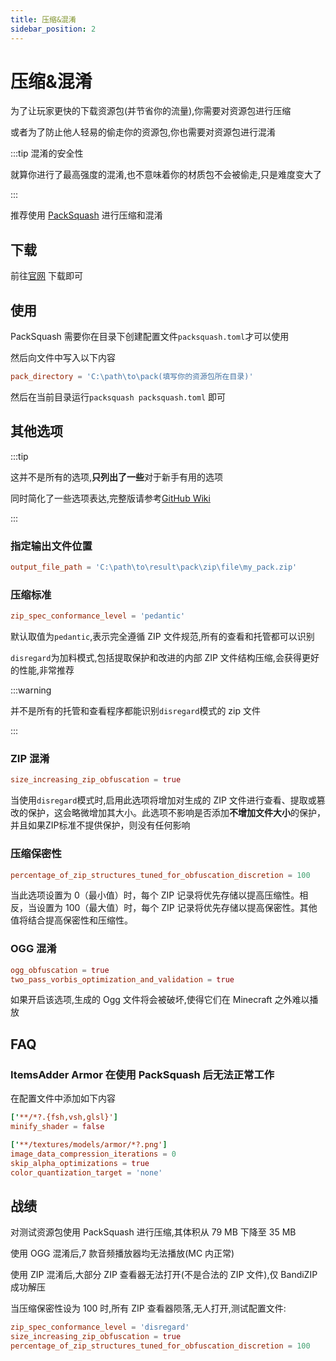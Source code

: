 ```yaml
---
title: 压缩&混淆
sidebar_position: 2
---
```


# 压缩&混淆

为了让玩家更快的下载资源包(并节省你的流量),你需要对资源包进行压缩

或者为了防止他人轻易的偷走你的资源包,你也需要对资源包进行混淆

:::tip 混淆的安全性

就算你进行了最高强度的混淆,也不意味着你的材质包不会被偷走,只是难度变大了

:::

推荐使用 [PackSquash](https://packsquash.aylas.org/) 进行压缩和混淆

## 下载

前往[官网](https://packsquash.aylas.org/) 下载即可

## 使用

PackSquash 需要你在目录下创建配置文件`packsquash.toml`才可以使用

然后向文件中写入以下内容

```toml
pack_directory = 'C:\path\to\pack(填写你的资源包所在目录)'
```

然后在当前目录运行`packsquash packsquash.toml` 即可

## 其他选项

:::tip

这并不是所有的选项,**只列出了一些**对于新手有用的选项

同时简化了一些选项表达,完整版请参考[GitHub Wiki](https://github.com/ComunidadAylas/PackSquash/wiki/Options-files)

:::

### 指定输出文件位置

```toml
output_file_path = 'C:\path\to\result\pack\zip\file\my_pack.zip'
```

### 压缩标准

```toml
zip_spec_conformance_level = 'pedantic'
```

默认取值为`pedantic`,表示完全遵循 ZIP 文件规范,所有的查看和托管都可以识别

`disregard`为加料模式,包括提取保护和改进的内部 ZIP 文件结构压缩,会获得更好的性能,非常推荐

:::warning

并不是所有的托管和查看程序都能识别`disregard`模式的 zip 文件

:::

### ZIP 混淆

```toml
size_increasing_zip_obfuscation = true
```

当使用`disregard`模式时,启用此选项将增加对生成的 ZIP
文件进行查看、提取或篡改的保护，这会略微增加其大小。此选项不影响是否添加**不增加文件大小**的保护，并且如果ZIP标准不提供保护，则没有任何影响

### 压缩保密性

```toml
percentage_of_zip_structures_tuned_for_obfuscation_discretion = 100
```

当此选项设置为 0（最小值）时，每个 ZIP 记录将优先存储以提高压缩性。相反，当设置为 100（最大值）时，每个 ZIP
记录将优先存储以提高保密性。其他值将结合提高保密性和压缩性。

### OGG 混淆

```toml
ogg_obfuscation = true
two_pass_vorbis_optimization_and_validation = true
```

如果开启该选项,生成的 Ogg 文件将会被破坏,使得它们在 Minecraft 之外难以播放

## FAQ

### ItemsAdder Armor 在使用 PackSquash 后无法正常工作

在配置文件中添加如下内容

```toml
['**/*?.{fsh,vsh,glsl}']
minify_shader = false

['**/textures/models/armor/*?.png']
image_data_compression_iterations = 0
skip_alpha_optimizations = true
color_quantization_target = 'none'
```

## 战绩

对测试资源包使用 PackSquash 进行压缩,其体积从 79 MB 下降至 35 MB

使用 OGG 混淆后,7 款音频播放器均无法播放(MC 内正常)

使用 ZIP 混淆后,大部分 ZIP 查看器无法打开(不是合法的 ZIP 文件),仅 BandiZIP 成功解压

当压缩保密性设为 100 时,所有 ZIP 查看器陨落,无人打开,测试配置文件:

```toml
zip_spec_conformance_level = 'disregard'
size_increasing_zip_obfuscation = true
percentage_of_zip_structures_tuned_for_obfuscation_discretion = 100
```


